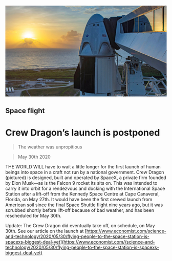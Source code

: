 ![](./images/20200530_STP001_0.jpg)

## Space flight

# Crew Dragon’s launch is postponed

> The weather was unpropitious

> May 30th 2020

THE WORLD WILL have to wait a little longer for the first launch of human beings into space in a craft not run by a national government. Crew Dragon (pictured) is designed, built and operated by SpaceX, a private firm founded by Elon Musk—as is the Falcon 9 rocket its sits on. This was intended to carry it into orbit for a rendezvous and docking with the International Space Station after a lift-off from the Kennedy Space Centre at Cape Canaveral, Florida, on May 27th. It would have been the first crewed launch from American soil since the final Space Shuttle flight nine years ago, but it was scrubbed shortly before lift-off because of bad weather, and has been rescheduled for May 30th.

Update: The Crew Dragon did eventually take off, on schedule, on May 30th. See our article on the launch at [https://www.economist.com/science-and-technology/2020/05/30/flying-people-to-the-space-station-is-spacexs-biggest-deal-yet](https://www.economist.com//science-and-technology/2020/05/30/flying-people-to-the-space-station-is-spacexs-biggest-deal-yet)